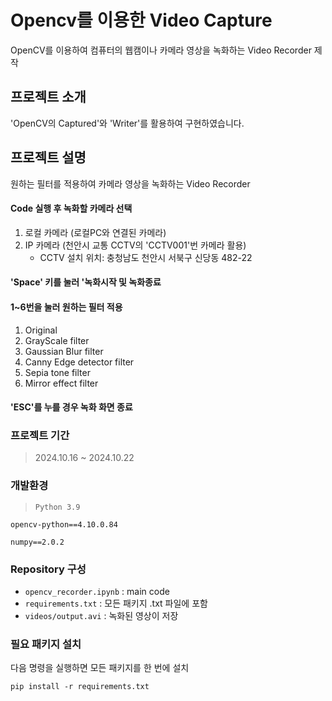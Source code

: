 # Opencv를 이용한 Video Capture
OpenCV를 이용하여 컴퓨터의 웹캠이나 카메라 영상을 녹화하는 Video Recorder 제작

## 프로젝트 소개
 'OpenCV의 Captured'와 'Writer'를 활용하여 구현하였습니다.

## 프로젝트 설명
원하는 필터를 적용하여 카메라 영상을 녹화하는 Video Recorder
#### Code 실행 후 녹화할 카메라 선택
1. 로컬 카메라 (로컬PC와 연결된 카메라)
2. IP 카메라 (천안시 교통 CCTV의 'CCTV001'번 카메라 활용)
    - CCTV 설치 위치: 충청남도 천안시 서북구 신당동 482-22

#### 'Space' 키를 눌러 '녹화시작 및 녹화종료
#### 1~6번을 눌러 원하는 필터 적용
1. Original
2. GrayScale filter
3. Gaussian Blur filter
4. Canny Edge detector filter
5. Sepia tone filter
6. Mirror effect filter
    
#### 'ESC'를 누를 경우 녹화 화면 종료

### 프로젝트 기간
> 2024.10.16 ~ 2024.10.22

### 개발환경
> `Python 3.9`

 `opencv-python==4.10.0.84`

 `numpy==2.0.2`

### Repository 구성
- `opencv_recorder.ipynb` : main code
- `requirements.txt` : 모든 패키지 .txt 파일에 포함
- `videos/output.avi` : 녹화된 영상이 저장

### 필요 패키지 설치
다음 명령을 실행하면 모든 패키지를 한 번에 설치
    
    pip install -r requirements.txt

